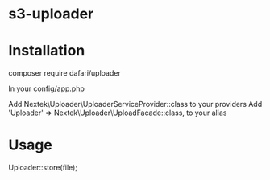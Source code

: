 # s3-uploader

# Installation
composer require dafari/uploader

In your config/app.php

Add Nextek\Uploader\UploaderServiceProvider::class to your providers
Add 'Uploader' => Nextek\Uploader\UploadFacade::class, to your alias


# Usage
Uploader::store(file);
